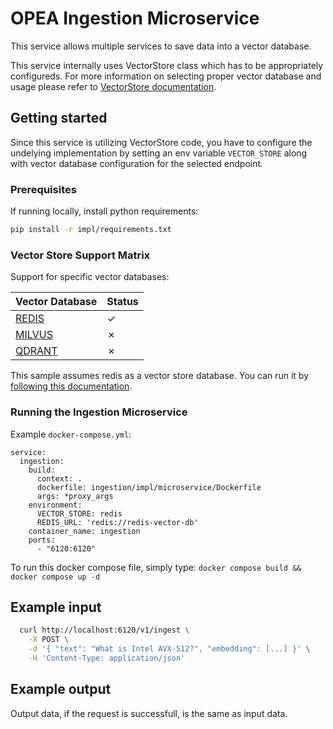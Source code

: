 # OPEA Ingestion Microservice

This service allows multiple services to save data into a vector database.

This service internally uses VectorStore class which has to be appropriately configureds. For more information on selecting proper vector database and usage please refer to [VectorStore documentation](../vectorstores/README.md).

## Getting started

Since this service is utilizing VectorStore code, you have to configure the undelying implementation by setting an env variable `VECTOR_STORE` along with vector database configuration for the selected endpoint.

### Prerequisites
If running locally, install python requirements:

```bash
pip install -r impl/requirements.txt
```

### Vector Store Support Matrix

Support for specific vector databases:

| Vector Database                             |  Status   |
| --------------------------------------------| --------- |
| [REDIS](../vectorstores/README.md#redis)    | &#x2713;  |
| [MILVUS](../vectorstores/README.md#milvus)  | &#x2717;  |
| [QDRANT](../vectorstores/README.md#qdrant)  | &#x2717;  |

This sample assumes redis as a vector store database. You can run it by [following this documentation](../vectorstores/README.md#redis).

### Running the Ingestion Microservice

Example `docker-compose.yml`:
```
service:
  ingestion:
    build:
      context: .
      dockerfile: ingestion/impl/microservice/Dockerfile
      args: *proxy_args
    environment:
      VECTOR_STORE: redis
      REDIS_URL: 'redis://redis-vector-db'
    container_name: ingestion
    ports:
      - "6120:6120"
```

To run this docker compose file, simply type:
`docker compose build && docker compose up -d`

## Example input

```bash
  curl http://localhost:6120/v1/ingest \
    -X POST \
    -d '{ "text": "What is Intel AVX-512?", "embedding": [...] }' \
    -H 'Content-Type: application/json'
```
## Example output

Output data, if the request is successfull, is the same as input data.

